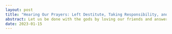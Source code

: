 ```yaml
---
layout: post
title: "Hearing Our Prayers: Left Destitute, Taking Responsibility, and Becoming Gods"
abstract: Let us be done with the gods by loving our friends and answering their prayers.
date: 2023-01-15
---
```

